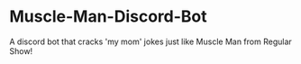 # Muscle-Man-Discord-Bot
A discord bot that cracks 'my mom' jokes just like Muscle Man from Regular Show!
